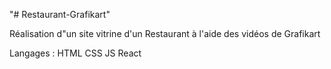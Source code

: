 "# Restaurant-Grafikart"

Réalisation d"un site vitrine d'un Restaurant à l'aide des vidéos de Grafikart

Langages : 
HTML
CSS
JS
React